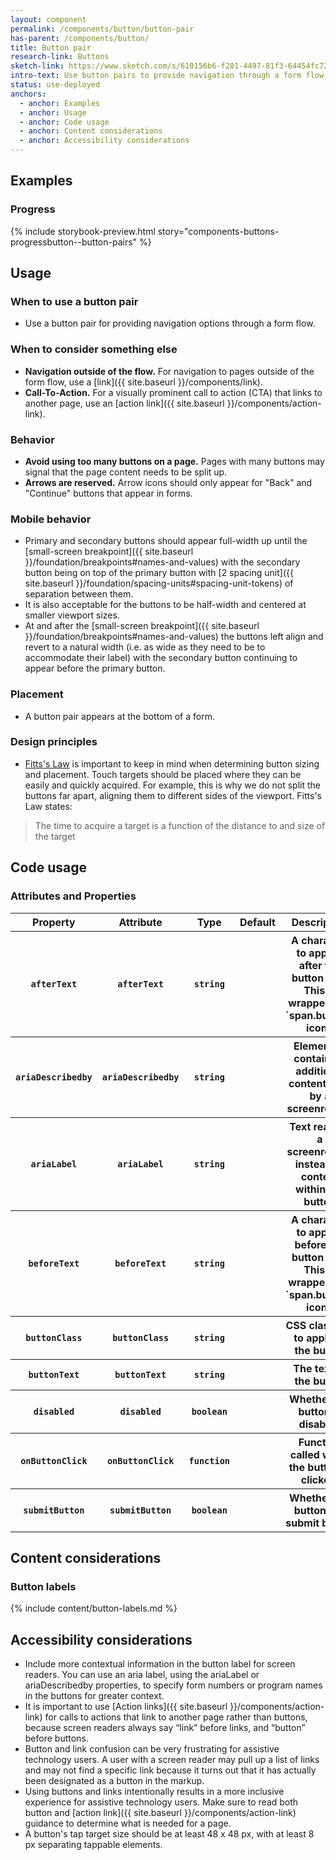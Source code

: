 ```yaml
---
layout: component
permalink: /components/button/button-pair
has-parent: /components/button/
title: Button pair
research-link: Buttons
sketch-link: https://www.sketch.com/s/610156b6-f281-4497-81f3-64454fc72156/p/5317C603-D6BD-4AFF-84E6-151F7A197B91
intro-text: Use button pairs to provide navigation through a form flow.
status: use-deployed
anchors:
  - anchor: Examples
  - anchor: Usage
  - anchor: Code usage
  - anchor: Content considerations
  - anchor: Accessibility considerations
---
```


## Examples

### Progress

{% include storybook-preview.html story="components-buttons-progressbutton--button-pairs" %}

## Usage

### When to use a button pair

* Use a button pair for providing navigation options through a form flow.

### When to consider something else

* **Navigation outside of the flow.** For navigation to pages outside of the form flow, use a [link]({{ site.baseurl }}/components/link).
* **Call-To-Action.** For a visually prominent call to action (CTA) that links to another page, use an [action link]({{ site.baseurl }}/components/action-link).

### Behavior

* **Avoid using too many buttons on a page.** Pages with many buttons may signal that the page content needs to be split up.
* **Arrows are reserved.** Arrow icons should only appear for "Back" and "Continue" buttons that appear in forms.

### Mobile behavior

* Primary and secondary buttons should appear full-width up until the [small-screen breakpoint]({{ site.baseurl }}/foundation/breakpoints#names-and-values) with the secondary button being on top of the primary button with [2 spacing unit]({{ site.baseurl }}/foundation/spacing-units#spacing-unit-tokens) of separation between them.
* It is also acceptable for the buttons to be half-width and centered at smaller viewport sizes.
* At and after the [small-screen breakpoint]({{ site.baseurl }}/foundation/breakpoints#names-and-values) the buttons left align and revert to a natural width (i.e. as wide as they need to be to accommodate their label) with the secondary button continuing to appear before the primary button.

### Placement

* A button pair appears at the bottom of a form.

### Design principles

* [Fitts's Law](https://lawsofux.com/fittss-law/) is important to keep in mind when determining button sizing and placement. Touch targets should be placed where they can be easily and quickly acquired. For example, this is why we do not split the buttons far apart, aligning them to different sides of the viewport. Fitts's Law states:

> The time to acquire a target is a function of the distance to and size of the target 



<!--- {% include component-docs.html component_name=page.web-component %} -->
<h2 id="code-usage">Code usage</h2>
<h3>Attributes and Properties</h3>
<table>
  <tr>
    <th><strong>Property</strong></th>
    <th><strong>Attribute</strong></th>
    <th><strong>Type</strong></th>
    <th><strong>Default</strong></th>
    <th><strong>Description</strong></th>
  </tr>
  <div>
    <tr>
      <th><code class="code vads-u-border--1px vads-u-border-color--gray-light">afterText</code></th>
      <th><code class="code vads-u-border--1px vads-u-border-color--gray-light">afterText</code></th>
      <th><code class="code vads-u-border--1px vads-u-border-color--gray-light">string</code></th>
      <th></th>
      <th>A character to appear after the button text. This is wrapped in a `span.button-icon`.</th>
    </tr>
    <tr>
      <th><code class="code vads-u-border--1px vads-u-border-color--gray-light">ariaDescribedby</code></th>
      <th><code class="code vads-u-border--1px vads-u-border-color--gray-light">ariaDescribedby</code></th>
      <th><code class="code vads-u-border--1px vads-u-border-color--gray-light">string</code></th>
      <th></th>
      <th>Element ID containing additional content read by a screenreader</th>
    </tr>
    <tr>
      <th><code class="code vads-u-border--1px vads-u-border-color--gray-light">ariaLabel</code></th>
      <th><code class="code vads-u-border--1px vads-u-border-color--gray-light">ariaLabel</code></th>
      <th><code class="code vads-u-border--1px vads-u-border-color--gray-light">string</code></th>
      <th></th>
      <th>Text read by a screenreader instead of content within the button</th>
    </tr>
    <tr>
      <th><code class="code vads-u-border--1px vads-u-border-color--gray-light">beforeText</code></th>
      <th><code class="code vads-u-border--1px vads-u-border-color--gray-light">beforeText</code></th>
      <th><code class="code vads-u-border--1px vads-u-border-color--gray-light">string</code></th>
      <th></th>
      <th>A character to appear before the button text. This is wrapped in a `span.button-icon`.</th>
    </tr>
    <tr>
      <th><code class="code vads-u-border--1px vads-u-border-color--gray-light">buttonClass</code></th>
      <th><code class="code vads-u-border--1px vads-u-border-color--gray-light">buttonClass</code></th>
      <th><code class="code vads-u-border--1px vads-u-border-color--gray-light">string</code></th>
      <th></th>
      <th>CSS class(es) to apply to the button</th>
    </tr>
    <tr>
      <th><code class="code vads-u-border--1px vads-u-border-color--gray-light">buttonText</code></th>
      <th><code class="code vads-u-border--1px vads-u-border-color--gray-light">buttonText</code></th>
      <th><code class="code vads-u-border--1px vads-u-border-color--gray-light">string</code></th>
      <th></th>
      <th>The text of the button</th>
    </tr>
    <tr>
      <th><code class="code vads-u-border--1px vads-u-border-color--gray-light">disabled</code></th>
      <th><code class="code vads-u-border--1px vads-u-border-color--gray-light">disabled</code></th>
      <th><code class="code vads-u-border--1px vads-u-border-color--gray-light">boolean</code></th>
      <th></th>
      <th>Whether the button is disabled</th>
    </tr>
    <tr>
      <th><code class="code vads-u-border--1px vads-u-border-color--gray-light">onButtonClick</code></th>
      <th><code class="code vads-u-border--1px vads-u-border-color--gray-light">onButtonClick</code></th>
      <th><code class="code vads-u-border--1px vads-u-border-color--gray-light">function</code></th>
      <th></th>
      <th>Function called when the button is clicked.</th>
    </tr>
    <tr>
      <th><code class="code vads-u-border--1px vads-u-border-color--gray-light">submitButton</code></th>
      <th><code class="code vads-u-border--1px vads-u-border-color--gray-light">submitButton</code></th>
      <th><code class="code vads-u-border--1px vads-u-border-color--gray-light">boolean</code></th>
      <th></th>
      <th>Whether the button is a submit button</th>
    </tr>
  </div>
</table>

## Content considerations

### Button labels

{% include content/button-labels.md %}

## Accessibility considerations

* Include more contextual information in the button label for screen readers. You can use an aria label, using the ariaLabel or ariaDescribedby properties, to specify form numbers or program names in the buttons for greater context. 
* It is important to use [Action links]({{ site.baseurl }}/components/action-link) for calls to actions that link to another page rather than buttons, because screen readers always say “link” before links, and “button” before buttons. 
* Button and link confusion can be very frustrating for assistive technology users. A user with a screen reader may pull up a list of links and may not find a specific link because it turns out that it has actually been designated as a button in the markup. 
* Using buttons and links intentionally results in a more inclusive experience for assistive technology users. Make sure to read both button and [action link]({{ site.baseurl }}/components/action-link) guidance to determine what is needed for a page. 
* A button's tap target size should be at least 48 x 48 px, with at least 8 px separating tappable elements. 